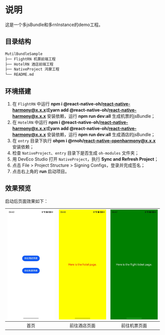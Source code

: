# 说明
这是一个多jsBundle和多rnInstance的demo工程。


## 目录结构

```md
MutilBundleSample
├── FlightRN 机票前端工程
├── HotelRN 酒店前端工程
├── NativeProject 鸿蒙工程
└── README.md
```


## 环境搭建
1. 在 `FlightRN` 中运行 **npm i @react-native-oh/react-native-harmony@x.x.x**或**yarn add @react-native-oh/react-native-harmony@x.x.x** 安装依赖，运行 **npm run dev:all** 生成机票的jsBundle；
2. 在 `HotelRN` 中运行 **npm i @react-native-oh/react-native-harmony@x.x.x**或**yarn add @react-native-oh/react-native-harmony@x.x.x** 安装依赖，运行 **npm run dev:all** 生成酒店的jsBundle；
3. 在 `entry` 目录下执行 **ohpm i @rnoh/react-native-openharmony@x.x.x** 安装依赖；
4. 检查 `NativeProject`、`entry` 目录下是否生成 `oh-modules` 文件夹；
5. 用 DevEco Studio 打开 `NativeProject`，执行 **Sync and Refresh Project**；
6. 点击 File > Project Structure > Signing Configs，登录并完成签名；
7. 点击右上角的 **run** 启动项目。

## 效果预览
启动后页面效果如下：

| ![Screenshot_home](./screenshots/Screenshot_home.jpeg) | ![Screenshot_hotel](./screenshots/Screenshot_hotel.jpeg) | ![Screenshot_flight](./screenshots/Screenshot_flight.jpeg) |
|:--:|:--:|:--:|
| 首页 | 前往酒店页面 | 前往机票页面 |
